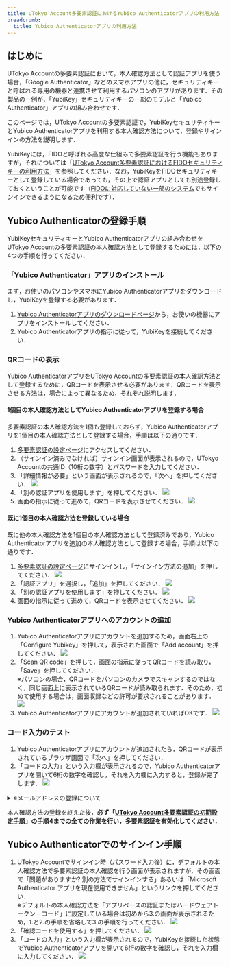 ```yaml
---
title: UTokyo Account多要素認証におけるYubico Authenticatorアプリの利用方法
breadcrumb:
  title: Yubico Authenticatorアプリの利用方法
---
```


## はじめに

UTokyo Accountの多要素認証において，本人確認方法として認証アプリを使う場合，「Google Authenticator」などのスマホアプリの他に，セキュリティキーと呼ばれる専用の機器と連携させて利用するパソコンのアプリがあります．その製品の一例が，「YubiKey」セキュリティキーの一部のモデルと「Yubico Authenticator」アプリの組み合わせです．

このページでは，UTokyo Accountの多要素認証で，YubiKeyセキュリティキーとYubico Authenticatorアプリを利用する本人確認方法について，登録やサインインの方法を説明します．

YubiKeyには，FIDOと呼ばれる高度な仕組みで多要素認証を行う機能もありますが，それについては「[UTokyo Account多要素認証におけるFIDOセキュリティキーの利用方法](/utokyo_account/mfa/fido-security_key)」を参照してください．なお，YubiKeyをFIDOセキュリティキーとして登録している場合であっても，その上で認証アプリとしても別途登録しておくということが可能です（[FIDOに対応していない一部のシステム](/utokyo_account/mfa/fido-security_key#unsupported-system)でもサインインできるようになるため便利です）．

## Yubico Authenticatorの登録手順

YubiKeyセキュリティキーとYubico Authenticatorアプリの組み合わせをUTokyo Accountの多要素認証の本人確認方法として登録するためには，以下の4つの手順を行ってください．

### 「Yubico Authenticator」アプリのインストール

まず，お使いのパソコンやスマホにYubico Authenticatorアプリをダウンロードし，YubiKeyを登録する必要があります．

1. [Yubico Authenticatorアプリのダウンロードページ](https://www.yubico.com/products/yubico-authenticator/)から，お使いの機器にアプリをインストールしてください．
2. Yubico Authenticatorアプリの指示に従って，YubiKeyを接続してください．

### QRコードの表示

Yubico AuthenticatorアプリをUTokyo Accountの多要素認証の本人確認方法として登録するために，QRコードを表示させる必要があります．QRコードを表示させる方法は，場合によって異なるため，それぞれ説明します．

#### 1個目の本人確認方法としてYubico Authenticatorアプリを登録する場合

多要素認証の本人確認方法を1個も登録しておらず，Yubico Authenticatorアプリを1個目の本人確認方法として登録する場合，手順は以下の通りです．

1. [多要素認証の設定ページ](https://account.activedirectory.windowsazure.com/proofup.aspx?proofup=1&whr=univtokyo.onmicrosoft.com)にアクセスしてください．
2. （サインイン済みでなければ）サインイン画面が表示されるので，UTokyo Accountの共通ID（10桁の数字）とパスワードを入力してください．
3. 「詳細情報が必要」という画面が表示されるので，「次へ」を押してください．
![](../first.png)
4.  「別の認証アプリを使用します」を押してください．
![](initial_other_auth_app.png)
5. 画面の指示に従って進めて，QRコードを表示させてください．
![](initial_show_qr.png)

#### 既に1個目の本人確認方法を登録している場合

既に他の本人確認方法を1個目の本人確認方法として登録済みであり，Yubico Authenticatorアプリを追加の本人確認方法として登録する場合，手順は以下の通りです．

1. [多要素認証の設定ページ](https://mysignins.microsoft.com/security-info?domain_hint=univtokyo.onmicrosoft.com)にサインインし，「サインイン方法の追加」を押してください．
![](add_signin_method.png)
2. 「認証アプリ」を選択し，「追加」を押してください．
![](select_auth_app.png)
3. 「別の認証アプリを使用します」を押してください．
![](other_auth_app.png)
4. 画面の指示に従って進めて，QRコードを表示させてください．
![](show_qr.png)

### Yubico Authenticatorアプリへのアカウントの追加

1. Yubico Authenticatorアプリにアカウントを追加するため，画面右上の「Configure Yubikey」を押して，表示された画面で「Add account」を押してください．
    ![](add_account.png)
2. 「Scan QR code」を押して，画面の指示に従ってQRコードを読み取り，「Save」を押してください．<br>
※パソコンの場合，QRコードをパソコンのカメラでスキャンするのではなく，同じ画面上に表示されているQRコードが読み取られます．そのため，初めて使用する場合は，画面収録などの許可が要求されることがあります．
    ![](scan_qr.png)
3. Yubico Authenticatorアプリにアカウントが追加されていればOKです．
    ![](account_list.png)

### コード入力のテスト

1. Yubico Authenticatorアプリにアカウントが追加されたら，QRコードが表示されているブラウザ画面で「次へ」を押してください．
2. 「コードの入力」という入力欄が表示されるので，Yubico Authenticatorアプリを開いて6桁の数字を確認し，それを入力欄に入力すると，登録が完了します．
![](test_enter_code.png)

<details><summary>※メールアドレスの登録について</summary>1個目の本人確認方法としてYubico Authenticatorアプリを登録する場合は，コードの入力テストの後にメールアドレスの入力を求められます．なるべくECCSクラウドメール以外のメールアドレスを入力してください．続いてそのメールアドレスに送られてくる「コード」（6桁の数字）を入力するよう求められるので，そのようにしてください．<img src="first_email.png"></details>

本人確認方法の登録を終えた後，**必ず「[UTokyo Account多要素認証の初期設定手順](initial)」の手順4までの全ての作業を行い，多要素認証を有効化してください．**

## Yubico Authenticatorでのサインイン手順

1. UTokyo Accountでサインイン時（パスワード入力後）に，デフォルトの本人確認方法で多要素認証の本人確認を行う画面が表示されますが，その画面で「問題がありますか? 別の方法でサインインする」あるいは「Microsoft Authenticator アプリを現在使用できません」というリンクを押してください．<br>
※デフォルトの本人確認方法を「アプリベースの認証またはハードウェアトークン - コード」に設定している場合は初めから3.の画面が表示されるため，1.と2.の手順を省略して3.の手順を行ってください．
![](signin_other_method.png)
2. 「確認コードを使用する」を押してください．
![](signin_select_totp.png)
3. 「コードの入力」という入力欄が表示されるので，YubiKeyを接続した状態でYubico Authenticatorアプリを開いて6桁の数字を確認し，それを入力欄に入力してください．
![](signin_enter_code.png)
